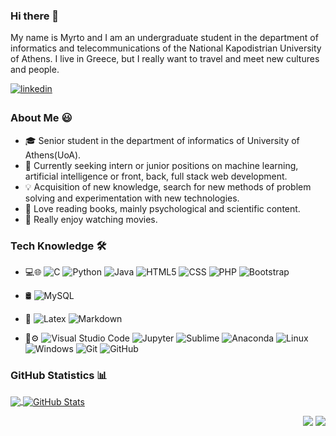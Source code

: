 ### Hi there 👋

My name is Myrto and I am an undergraduate student in the department of informatics and telecommunications of the National Kapodistrian University of Athens. I live in Greece, but I really want to travel and meet new cultures and people.

<a href="https://www.linkedin.com/in/myrto-iglezou/" target="_blank">
<img src=https://img.shields.io/badge/linkedin-%231E77B5.svg?&style=for-the-badge&logo=linkedin&logoColor=white alt=linkedin style="margin-bottom: 5px;" />
</a>

### About Me 😃

- 🎓 Senior student in the department of informatics of University of Athens(UoA).
- 💼 Currently seeking intern or junior positions on machine learning, artificial intelligence or front, back, full stack web development.
- 💡 Acquisition of new knowledge, search for new methods of problem solving and experimentation with new technologies.
- 📖 Love reading books, mainly psychological and scientific content.
- 🎥 Really enjoy watching movies.

### Tech Knowledge 🛠️
- 💻🌐 
  ![C](https://img.shields.io/badge/-C-00599C?style=flat&logo=C&logoColor=white)
  ![Python](https://img.shields.io/badge/Python-3776AB?style=flat&logo=python&logoColor=white)
  ![Java](https://img.shields.io/badge/-Java-FF1B2D?style=flat&logo=Java&logoColor=white)
  ![HTML5](https://img.shields.io/badge/HTML5-E34F26?style=flat&logo=HTML5&logoColor=white)
  ![CSS](https://img.shields.io/badge/-CSS-0078D4?style=flat&logo=CSS3&logoColor=white)
  ![PHP](https://img.shields.io/badge/PHP-777BB4?style=flat&logo=php&logoColor=white)
  ![Bootstrap](https://img.shields.io/badge/-Bootstrap-563D7C?style=flat&logo=bootstrap&logoColor=white)

- 🛢
  ![MySQL](https://img.shields.io/badge/MySQL-4479A1.svg?&style=flat&logo=mysql&logoColor=white)
  
- 📝
  ![Latex](https://img.shields.io/badge/Latex-008080.svg?&style=flat&logo=latex&logoColor=white)
  ![Markdown](https://img.shields.io/badge/-Markdown-333333?style=flat&logo=markdown)
 
- 🔧⚙️
  ![Visual Studio Code](https://img.shields.io/badge/-Visual%20Studio%20Code-333333?style=flat&logo=visual-studio-code&logoColor=007ACC)
  ![Jupyter](https://img.shields.io/badge/Jupyter-F3631D.svg?&style=flat&logo=jupyter&logoColor=white)
  ![Sublime](https://img.shields.io/badge/Sublime-333333.svg?&style=flat&logo=sublime-text&logoColor=FF9800)
  ![Anaconda](https://img.shields.io/badge/Anaconda-42B029.svg?style=flat&logo=Anaconda&logoColor=white)
  ![Linux](https://img.shields.io/badge/Linux-FCC624.svg?style=flat&logo=Linux&logoColor=333333)
  ![Windows](https://img.shields.io/badge/-Windows-0078D4?style=flat&logo=Windows)
  ![Git](https://img.shields.io/badge/-Git-E34F26?style=flat&logo=git&logoColor=white)
  ![GitHub](https://img.shields.io/badge/-GitHub-black?style=flat&logo=github&logoColor=white)
  
### GitHub Statistics 📊

<a href="https://github.com/Myrto-Iglezou/Myrto-Iglezou">
  <img align="center" src="https://github-readme-stats.vercel.app/api/top-langs/?username=Myrto-Iglezou&theme=dracula" />
</a>
<a href="https://github.com/Myrto-Iglezou/Myrto-Iglezou">
  <img align="center" src="https://github-readme-stats.vercel.app/api?username=Myrto-Iglezou&show_icons=true&line_height=27&count_private=true&hide=prs,issues&theme=dracula" alt="GitHub Stats" />
</a>

<p align="right">
<img src="https://komarev.com/ghpvc/?username=Myrto-Iglezou&style=plastic&label=Views"><img>
<img src="https://badges.pufler.dev/visits/Myrto-Iglezou/Myrto-Iglezou?color=black&logo=github" />
</p>
